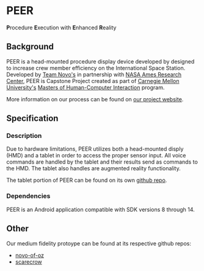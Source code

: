 # PEER

**P**rocedure **E**xecution with **E**nhanced **R**eality


## Background

PEER is a head-mounted procedure display device developed by designed to increase crew member efficiency on the International Space Station.
Developed by [Team Novo's](http://www.teamnovo.com) in partnership with [NASA Ames Research Center](http://www.nasa.gov/centers/ames/home/index.html#.UgE-cZLVCSo), 
PEER is Capstone Project created as part of [Carnegie Mellon University's](http://www.cmu.edu/index.shtml) [Masters of Human-Computer Interaction](http://www.hcii.cmu.edu/) program.

More information on our process can be found on [our project website](http://www.teamnovo.com).


## Specification


### Description

Due to hardware limitations, PEER utilizes both a head-mounted disply (HMD) and a tablet in order to access the proper sensor input.  All voice commands are handled by the tablet 
and their results send as commands to the HMD.  The tablet also handles are augmented reality functionality.

The tablet portion of PEER can be found on its own [github repo](http://www.github.com/gordonsliu/ARbra).


### Dependencies

PEER is an Android application compatible with SDK versions 8 through 14.


## Other

Our medium fidelity protoype can be found at its respective github repos:

* [novo-of-oz](http://www.github.com/cmuellerrr/novo-of-oz)
* [scarecrow](http://www.github.com/cmuellerrr/scarecrow)

